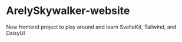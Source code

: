 # ArelySkywalker-website
New frontend project to play around and learn SvelteKit, Tailwind, and DaisyUI
